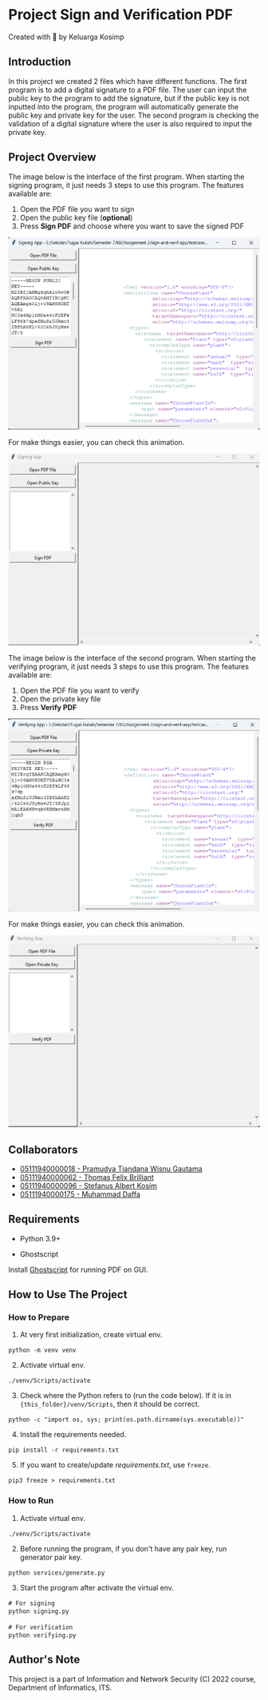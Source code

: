 # Project Sign and Verification PDF

Created with :gift_heart: by Keluarga Kosimp

## Introduction
In this project we created 2 files which have different functions. The first program is to add a digital signature to a PDF file. The user can input the public key to the program to add the signature, but if the public key is not inputted into the program, the program will automatically generate the public key and private key for the user. The second program is checking the validation of a digital signature where the user is also required to input the private key.

## Project Overview

The image below is the interface of the first program. When starting the signing program, it just needs 3 steps to use this program. The features available are:
  1. Open the PDF file you want to sign
  2. Open the public key file (**optional**)
  3. Press **Sign PDF** and choose where you want to save the signed PDF

![Signing App Image](docs/signing-app.png)

For make things easier, you can check this animation.

![Signing App Animation](docs/signing-app.gif)

The image below is the interface of the second program. When starting the verifying program, it just needs 3 steps to use this program. The features available are:
  1. Open the PDF file you want to verify
  2. Open the private key file
  3. Press **Verify PDF**

![Verifying App Image](docs/verifying-app.png)

For make things easier, you can check this animation.

![Verifying App Animation](docs/verifying-app.gif)

## Collaborators

- [05111940000018 - Pramudya Tiandana Wisnu Gautama](https://github.com/wisnupramoedya)
- [05111940000062 - Thomas Felix Brilliant](https://github.com/ThomasFel)
- [05111940000096 - Stefanus Albert Kosim](https://github.com/yanzkosim)
- [05111940000175 - Muhammad Daffa](https://github.com/daffainfo)

## Requirements
- Python 3.9+

- Ghostscript 

Install [Ghostscript](https://ghostscript.com/releases/gsdnld.html) for running PDF on GUI.

## How to Use The Project

### How to Prepare

1. At very first initialization, create virtual env.

```
python -m venv venv
```

2. Activate virtual env.

```
./venv/Scripts/activate
```

3. Check where the Python refers to (run the code below). If it is in `{this_folder}/venv/Scripts`, then it should be correct.

```
python -c "import os, sys; print(os.path.dirname(sys.executable))"
```

4. Install the requirements needed.

```
pip install -r requirements.txt
```

5. If you want to create/update _requirements.txt_, use `freeze`.

```
pip3 freeze > requirements.txt
```

### How to Run

1. Activate virtual env.

```
./venv/Scripts/activate
```

2. Before running the program, if you don't have any pair key, run generator pair key.
```
python services/generate.py
```

3. Start the program after activate the virtual env.

```
# For signing
python signing.py

# For verification
python verifying.py
```

## Author's Note

This project is a part of Information and Network Security (C) 2022 course, Department of Informatics, ITS.
